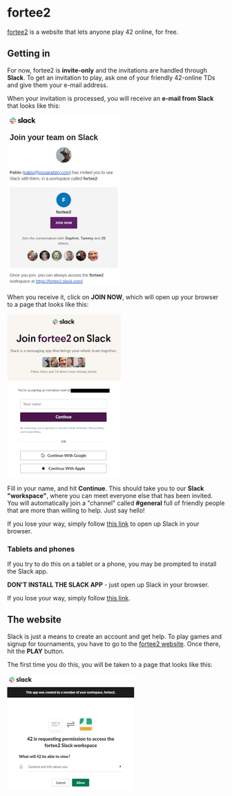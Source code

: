# fortee2

[fortee2](https://fortee2.com) is a website that lets anyone play 42 online, for free.

## Getting in

For now, fortee2 is **invite-only** and the invitations are handled through **Slack**. To get an invitation to play, ask one of your friendly 42-online TDs and give them your e-mail address.

When your invitation is processed, you will receive an **e-mail from Slack** that looks like this:

![slack e-mail](images/slack-email.png)

When you receive it, click on **JOIN NOW**, which will open up your browser to a page that looks like this:

![slack join](images/slack-join.png)

Fill in your name, and hit **Continue**. This should take you to our **Slack "workspace"**, where you can meet everyone else that has been invited. You will automatically join a "channel" called **#general** full of friendly people that are more than willing to help. Just say hello!

If you lose your way, simply follow [this link](https://fortee2.slack.com) to open up Slack in your browser.

### Tablets and phones

If you try to do this on a tablet or a phone, you may be prompted to install the Slack app.

**DON'T INSTALL THE SLACK APP** - just open up Slack in your browser.

If you lose your way, simply follow [this link](https://fortee2.slack.com).

## The website

Slack is just a means to create an account and get help. To play games and signup for tournaments, you have to go to the [fortee2 website](https://fortee2.com). Once there, hit the **PLAY** button.

The first time you do this, you will be taken to a page that looks like this:

![slack permissions](images/slack-allow.png)



